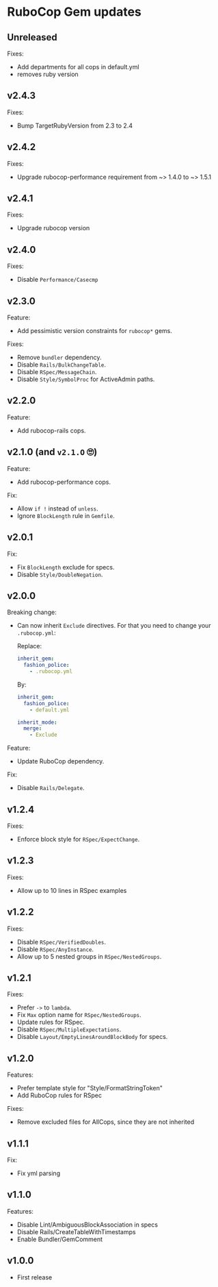 RuboCop Gem updates
===================

## Unreleased

Fixes:
- Add departments for all cops in default.yml
- removes ruby version

## v2.4.3

Fixes:
- Bump TargetRubyVersion from 2.3 to 2.4

## v2.4.2

Fixes:
- Upgrade rubocop-performance requirement from ~> 1.4.0 to ~> 1.5.1

## v2.4.1

Fixes:
- Upgrade rubocop version

## v2.4.0

Fixes:
- Disable `Performance/Casecmp`

## v2.3.0

Feature:
- Add pessimistic version constraints for `rubocop*` gems.

Fixes:
- Remove `bundler` dependency.
- Disable `Rails/BulkChangeTable`.
- Disable `RSpec/MessageChain`.
- Disable `Style/SymbolProc` for ActiveAdmin paths.

## v2.2.0

Feature:
- Add rubocop-rails cops.

## v2.1.0 (and `v2.1.O` 🙄)

Feature:
- Add rubocop-performance cops.

Fix:
- Allow `if !` instead of `unless`.
- Ignore `BlockLength` rule in `Gemfile`.

## v2.0.1

Fix:
- Fix `BlockLength` exclude for specs.
- Disable `Style/DoubleNegation`.

## v2.0.0

Breaking change:
- Can now inherit `Exclude` directives. For that you need to change your
  `.rubocop.yml`:

    Replace:

    ```yml
    inherit_gem:
      fashion_police:
        - .rubocop.yml
    ```

    By:

    ```yml
    inherit_gem:
      fashion_police:
        - default.yml

    inherit_mode:
      merge:
        - Exclude
    ```

Feature:
- Update RuboCop dependency.

Fix:
- Disable `Rails/Delegate`.

## v1.2.4

Fixes:
- Enforce block style for `RSpec/ExpectChange`.

## v1.2.3

Fixes:
- Allow up to 10 lines in RSpec examples

## v1.2.2

Fixes:
- Disable `RSpec/VerifiedDoubles`.
- Disable `RSpec/AnyInstance`.
- Allow up to 5 nested groups in `RSpec/NestedGroups`.

## v1.2.1

Fixes:
- Prefer `->` to `lambda`.
- Fix `Max` option name for `RSpec/NestedGroups`.
- Update rules for RSpec.
- Disable `RSpec/MultipleExpectations`.
- Disable `Layout/EmptyLinesAroundBlockBody` for specs.

## v1.2.0

Features:
- Prefer template style for "Style/FormatStringToken"
- Add RuboCop rules for RSpec

Fixes:
- Remove excluded files for AllCops, since they are not inherited

## v1.1.1

Fix:
- Fix yml parsing

## v1.1.0

Features:
- Disable Lint/AmbiguousBlockAssociation in specs
- Disable Rails/CreateTableWithTimestamps
- Enable Bundler/GemComment

## v1.0.0

- First release
